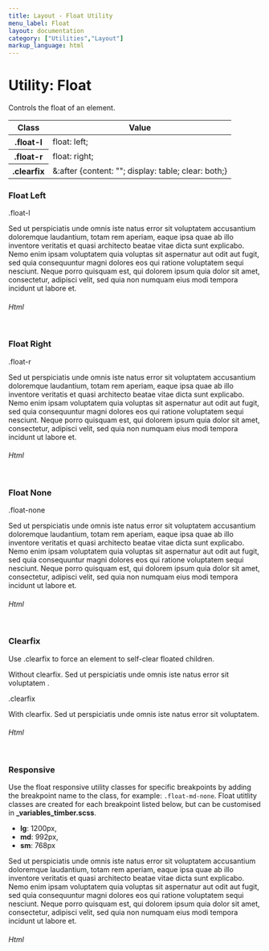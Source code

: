 ```yaml
---
title: Layout - Float Utility
menu_label: Float
layout: documentation
category: ["Utilities","Layout"]
markup_language: html
---
```


<div class="section-block">
  <div class="row pt-40 pt-md-40">
    <!-- Content Inner -->
    <div class="col w-9/12 w-md-full order-2 content-inner">
      <h1 class="font-light">Utility: Float</h1>
      <p>Controls the float of an element.</p>
      <!-- Classes -->
      <div class="table-scrollable">
        <table class="table size-md rounded bg-white">
          <thead>
            <tr>
              <th> Class </th>
              <th> Value </th>
            </tr>
          </thead>
          <tbody class="font-mono">
            <tr>
              <th class="color-indigo">.float-l</th>
              <td> float: left; </td>
            </tr>
            <tr>
              <th class="color-indigo">.float-r</th>
              <td> float: right; </td>
            </tr>
            <tr>
              <th class="color-indigo">.clearfix</th>
              <td> &amp;:after {content: ""; display: table; clear: both;} </td>
            </tr>
          </tbody>
        </table>
      </div>
      <!-- Classes End -->
      <!-- Demo Block -->
      <div class="demo-block mt-80">
        <h3 class="font-light">Float Left</h3>
        <div class="p-30 rounded bg-grey-ultralight">
          <div class="w-100 h-100 flex items-center float-l mr-20 rounded bg-grey-darkest color-white"><span class="mx-auto">.float-l</span></div>
          <p>Sed ut perspiciatis unde omnis iste natus error sit voluptatem accusantium doloremque laudantium, totam rem aperiam, eaque ipsa quae ab illo inventore veritatis et quasi architecto beatae vitae dicta sunt explicabo. Nemo enim ipsam voluptatem quia voluptas sit aspernatur aut odit aut fugit, sed quia consequuntur magni dolores eos qui ratione voluptatem sequi nesciunt. Neque porro quisquam est, qui dolorem ipsum quia dolor sit amet, consectetur, adipisci velit, sed quia non numquam eius modi tempora incidunt ut labore et.</p>
        </div>
      </div>
      <!-- Demo Block End -->
      <!-- code -->
      <h6 class="uppercase">Html</h6>
      <div class="rounded p-20 overflow-y-scroll mb-0 bg-gradient-grey-ultralight border-l border-4 border-solid border-indigo">
        <pre class="m-0 language-html"><code class="inline-block scrolling-touch"><!--<div class="p-30 rounded bg-grey-ultralight">
	<div class="w-100 h-100 flex items-center float-l mr-20 rounded bg-grey-darkest color-white"><span class="mx-auto">.float-l</span></div>
	<p>Sed ut perspiciatis unde omnis iste natus error sit voluptatem accusantium doloremque laudantium, totam rem aperiam, eaque ipsa quae ab illo inventore veritatis et quasi architecto beatae vitae dicta sunt explicabo. Nemo enim ipsam voluptatem quia voluptas sit aspernatur aut odit aut fugit, sed quia consequuntur magni dolores eos qui ratione voluptatem sequi nesciunt. Neque porro quisquam est, qui dolorem ipsum quia dolor sit amet, consectetur, adipisci velit, sed quia non numquam eius modi tempora incidunt ut labore et.</p>
</div>
--></code></pre>
      </div>
      <!-- code -->
      <!-- Demo Block -->
      <div class="demo-block mt-80">
        <h3 class="font-light">Float Right</h3>
        <div class="p-30 rounded bg-grey-ultralight">
          <div class="w-100 h-100 flex items-center float-r mr-20 rounded bg-grey-darkest color-white"><span class="mx-auto">.float-r</span></div>
          <p>Sed ut perspiciatis unde omnis iste natus error sit voluptatem accusantium doloremque laudantium, totam rem aperiam, eaque ipsa quae ab illo inventore veritatis et quasi architecto beatae vitae dicta sunt explicabo. Nemo enim ipsam voluptatem quia voluptas sit aspernatur aut odit aut fugit, sed quia consequuntur magni dolores eos qui ratione voluptatem sequi nesciunt. Neque porro quisquam est, qui dolorem ipsum quia dolor sit amet, consectetur, adipisci velit, sed quia non numquam eius modi tempora incidunt ut labore et.</p>
        </div>
      </div>
      <!-- Demo Block End -->
      <!-- code -->
      <h6 class="uppercase">Html</h6>
      <div class="rounded p-20 overflow-y-scroll mb-0 bg-gradient-grey-ultralight border-l border-4 border-solid border-indigo">
        <pre class="m-0 language-html"><code class="inline-block scrolling-touch"><!--<div class="p-30 rounded bg-grey-ultralight">
	<div class="w-100 h-100 flex items-center float-r mr-20 rounded bg-grey-darkest color-white"><span class="mx-auto">.float-r</span></div>
	<p>Sed ut perspiciatis unde omnis iste natus error sit voluptatem accusantium doloremque laudantium, totam rem aperiam, eaque ipsa quae ab illo inventore veritatis et quasi architecto beatae vitae dicta sunt explicabo. Nemo enim ipsam voluptatem quia voluptas sit aspernatur aut odit aut fugit, sed quia consequuntur magni dolores eos qui ratione voluptatem sequi nesciunt. Neque porro quisquam est, qui dolorem ipsum quia dolor sit amet, consectetur, adipisci velit, sed quia non numquam eius modi tempora incidunt ut labore et.</p>
</div>
--></code></pre>
      </div>
      <!-- code -->
      <!-- Demo Block -->
      <div class="demo-block mt-80">
        <h3 class="font-light">Float None</h3>
        <div class="p-30 rounded bg-grey-ultralight">
          <div class="w-100 h-100 flex items-center float-none mr-20 mb-20 rounded bg-grey-darkest color-white"><span class="mx-auto">.float-none</span></div>
          <p>Sed ut perspiciatis unde omnis iste natus error sit voluptatem accusantium doloremque laudantium, totam rem aperiam, eaque ipsa quae ab illo inventore veritatis et quasi architecto beatae vitae dicta sunt explicabo. Nemo enim ipsam voluptatem quia voluptas sit aspernatur aut odit aut fugit, sed quia consequuntur magni dolores eos qui ratione voluptatem sequi nesciunt. Neque porro quisquam est, qui dolorem ipsum quia dolor sit amet, consectetur, adipisci velit, sed quia non numquam eius modi tempora incidunt ut labore et.</p>
        </div>
      </div>
      <!-- Demo Block End -->
      <!-- code -->
      <h6 class="uppercase">Html</h6>
      <div class="rounded p-20 overflow-y-scroll mb-0 bg-gradient-grey-ultralight border-l border-4 border-solid border-indigo">
        <pre class="m-0 language-html"><code class="inline-block scrolling-touch"><!--<div class="p-30 rounded bg-grey-ultralight">
	<div class="w-100 h-100 flex items-center float-none mr-20 mb-20 rounded bg-grey-darkest color-white"><span class="mx-auto">.float-none</span></div>
	<p>Sed ut perspiciatis unde omnis iste natus error sit voluptatem accusantium doloremque laudantium, totam rem aperiam, eaque ipsa quae ab illo inventore veritatis et quasi architecto beatae vitae dicta sunt explicabo. Nemo enim ipsam voluptatem quia voluptas sit aspernatur aut odit aut fugit, sed quia consequuntur magni dolores eos qui ratione voluptatem sequi nesciunt. Neque porro quisquam est, qui dolorem ipsum quia dolor sit amet, consectetur, adipisci velit, sed quia non numquam eius modi tempora incidunt ut labore et.</p>
</div>
--></code></pre>
      </div>
      <!-- code -->
      <!-- Demo Block -->
      <div class="demo-block mt-80">
        <h3 class="font-light">Clearfix</h3>
        <p>Use .clearfix to force an element to self-clear floated children.</p>
        <div class="p-30 rounded bg-grey-ultralight">
          <div class="p-10 rounded bg-grey-lightest">
            <div class="w-100 h-100 flex items-center float-l mr-20 rounded bg-grey-darker color-white"></div>
            <p>Without clearfix. Sed ut perspiciatis unde omnis iste natus error sit voluptatem .</p>
          </div>
        </div>
        <div class="p-30 rounded bg-grey-ultralight">
          <div class="clearfix p-10 rounded bg-grey-lightest">
            <div class="w-100 h-100 flex items-center float-l mr-20 rounded bg-grey-darkest color-white"><span class="mx-auto">.clearfix</span></div>
            <p>With clearfix. Sed ut perspiciatis unde omnis iste natus error sit voluptatem.</p>
          </div>
        </div>
      </div>
      <!-- Demo Block End -->
      <!-- code -->
      <h6 class="uppercase">Html</h6>
      <div class="rounded p-20 overflow-y-scroll mb-0 bg-gradient-grey-ultralight border-l border-4 border-solid border-indigo">
        <pre class="m-0 language-html"><code class="inline-block scrolling-touch"><!--<div class="p-30 rounded bg-grey-ultralight">
	<div class="p-10 rounded bg-grey-lightest">
		<div class="w-100 h-100 flex items-center float-l mr-20 rounded bg-grey-darkest color-white"></div>
		<p>Without clearfix. Sed ut perspiciatis unde omnis iste natus error sit voluptatem .</p>
	</div>
</div>
<div class="p-30 rounded bg-grey-ultralight">
	<div class="clearfix p-10 rounded bg-grey-lightest">
		<div class="w-100 h-100 flex items-center float-l mr-20 rounded bg-grey-darkest color-white"><span class="mx-auto">.clearfix</span></div>
		<p>With clearfix. Sed ut perspiciatis unde omnis iste natus error sit voluptatem.</p>
	</div>
</div>
--></code></pre>
      </div>
      <!-- code -->
      <!-- Demo Block -->
      <div class="demo-block mt-80">
        <h3 class="font-light">Responsive</h3>
        <p>Use the float responsive utility classes for specific breakpoints by adding the breakpoint name to the class, for example: <code class="border-grey-ultralight color-indigo font-bold">.float-md-none</code>. Float utitlity classes are created for each breakpoint listed below, but can be customised in <strong>_variables_timber.scss</strong>.</p>
        <ul class="list-none">
          <li><strong>lg</strong>: 1200px,</li>
          <li><strong>md</strong>: 992px,</li>
          <li><strong>sm</strong>: 768px</li>
        </ul>
        <div class="p-30 rounded bg-grey-ultralight">
          <div class="w-100 h-100 flex items-center float-l float-lg-r float-md-none float-sm-l mr-20 mr-lg-0 ml-lg-20 mx-md-0 mr-sm-20 mb-10 rounded bg-grey-darkest color-white"></div>
          <p>Sed ut perspiciatis unde omnis iste natus error sit voluptatem accusantium doloremque laudantium, totam rem aperiam, eaque ipsa quae ab illo inventore veritatis et quasi architecto beatae vitae dicta sunt explicabo. Nemo enim ipsam voluptatem quia voluptas sit aspernatur aut odit aut fugit, sed quia consequuntur magni dolores eos qui ratione voluptatem sequi nesciunt. Neque porro quisquam est, qui dolorem ipsum quia dolor sit amet, consectetur, adipisci velit, sed quia non numquam eius modi tempora incidunt ut labore et.</p>
        </div>
      </div>
      <!-- Demo Block End -->
      <!-- code -->
      <h6 class="uppercase">Html</h6>
      <div class="rounded p-20 overflow-y-scroll mb-0 bg-gradient-grey-ultralight border-l border-4 border-solid border-indigo">
        <pre class="m-0 language-html"><code class="inline-block scrolling-touch"><!--<div class="p-30 rounded bg-grey-ultralight">
	<div class="w-100 h-100 flex items-center float-l float-lg-r float-md-none float-sm-l mr-20 mr-lg-0 ml-lg-20 mx-md-0 mr-sm-20 mb-10 rounded bg-grey-darkest color-white"></div>
	<p>Sed ut perspiciatis unde omnis iste natus error sit voluptatem accusantium doloremque laudantium, totam rem aperiam, eaque ipsa quae ab illo inventore veritatis et quasi architecto beatae vitae dicta sunt explicabo. Nemo enim ipsam voluptatem quia voluptas sit aspernatur aut odit aut fugit, sed quia consequuntur magni dolores eos qui ratione voluptatem sequi nesciunt. Neque porro quisquam est, qui dolorem ipsum quia dolor sit amet, consectetur, adipisci velit, sed quia non numquam eius modi tempora incidunt ut labore et.</p>
</div>
--></code></pre>
      </div>
      <!-- code -->
    </div>
    <!-- Content Inner End -->
  </div>
</div>
